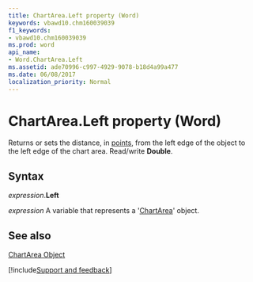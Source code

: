 ```yaml
---
title: ChartArea.Left property (Word)
keywords: vbawd10.chm160039039
f1_keywords:
- vbawd10.chm160039039
ms.prod: word
api_name:
- Word.ChartArea.Left
ms.assetid: ade70996-c997-4929-9078-b18d4a99a477
ms.date: 06/08/2017
localization_priority: Normal
---
```



# ChartArea.Left property (Word)

Returns or sets the distance, in [points](../language/glossary/vbe-glossary.md#point), from the left edge of the object to the left edge of the chart area. Read/write  **Double**.


## Syntax

_expression_.**Left**

 _expression_ A variable that represents a '[ChartArea](Word.ChartArea.md)' object.


## See also


[ChartArea Object](Word.ChartArea.md)

[!include[Support and feedback](~/includes/feedback-boilerplate.md)]